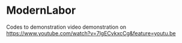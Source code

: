 # ModernLabor
Codes to demonstration
video demonstration on https://www.youtube.com/watch?v=7lgECvkxcCg&feature=youtu.be
